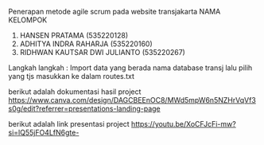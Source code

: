 Penerapan metode agile scrum pada website transjakarta
NAMA KELOMPOK
1. HANSEN PRATAMA (535220128)
2. ADHITYA INDRA RAHARJA (535220160)
3. RIDHWAN KAUTSAR DWI JULIANTO (535220267)

Langkah langkah : 
Import data yang berada nama database transj lalu pilih yang tjs masukkan ke dalam routes.txt

berikut adalah dokumentasi hasil project
https://www.canva.com/design/DAGCBEEnOC8/MWd5mpW6n5NZHrVqVf3s0g/edit?referrer=presentations-landing-page 

berikut adalah link presentasi project
https://youtu.be/XoCFJcFi-mw?si=lQ55jFO4LfN6gte-
